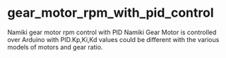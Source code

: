 # gear_motor_rpm_with_pid_control
Namiki gear motor rpm control with PID
Namiki Gear Motor is controlled over Arduino with PID.Kp,Ki,Kd values could be different with the various models of motors and gear ratio.
